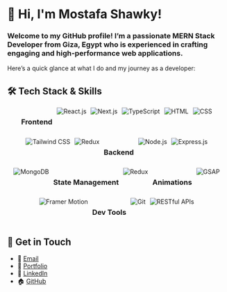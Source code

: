 # 👋 Hi, I'm Mostafa Shawky!
### Welcome to my GitHub profile! I’m a passionate MERN Stack Developer from Giza, Egypt who is experienced in crafting engaging and high-performance web applications.
Here’s a quick glance at what I do and my journey as a developer:

## 🛠️ Tech Stack & Skills

<div align="center" style="display: flex; flex-wrap: wrap; justify-content: center; gap: 10px;">

### Frontend
<img src="https://img.shields.io/badge/-React-61DAFB?logo=react&logoColor=white" alt="React.js" />
<img src="https://img.shields.io/badge/-Next.js-000000?logo=next.js&logoColor=white" alt="Next.js" />
<img src="https://img.shields.io/badge/-TypeScript-3178C6?logo=typescript&logoColor=white" alt="TypeScript" />
<img src="https://img.shields.io/badge/-HTML5-E34F26?logo=html5&logoColor=white" alt="HTML" />
<img src="https://img.shields.io/badge/-CSS3-1572B6?logo=css3&logoColor=white" alt="CSS" />
<img src="https://img.shields.io/badge/-Tailwind_CSS-38B2AC?logo=tailwind-css&logoColor=white" alt="Tailwind CSS" />
<img src="https://img.shields.io/badge/-Redux-764ABC?logo=redux&logoColor=white" alt="Redux" />

### Backend
<img src="https://img.shields.io/badge/-Node.js-339933?logo=node.js&logoColor=white" alt="Node.js" />
<img src="https://img.shields.io/badge/-Express-000000?logo=express&logoColor=white" alt="Express.js" />
<img src="https://img.shields.io/badge/-MongoDB-47A248?logo=mongodb&logoColor=white" alt="MongoDB" />

### State Management
<img src="https://img.shields.io/badge/-Redux-764ABC?logo=redux&logoColor=white" alt="Redux" />

### Animations
<img src="https://img.shields.io/badge/-GSAP-88CE02?logo=greensock&logoColor=white" alt="GSAP" />
<img src="https://img.shields.io/badge/-Framer_Motion-0055FF?logo=framer&logoColor=white" alt="Framer Motion" />

### Dev Tools
<img src="https://img.shields.io/badge/-Git-F05032?logo=git&logoColor=white" alt="Git" />
<img src="https://img.shields.io/badge/-RESTful_APIs-005571?logo=restful&logoColor=white" alt="RESTful APIs" />

</div>

## 🔗 Get in Touch
- 📧 [Email](mailto:mostafashawky399@gmail.com)
- 💼 [Portfolio](https://personal-portfolio-lime-theta.vercel.app/)
- 🔗 [LinkedIn](https://www.linkedin.com/in/mostafashawkyfrontend/)
- 🏠 [GitHub](https://github.com/elsnoty)
